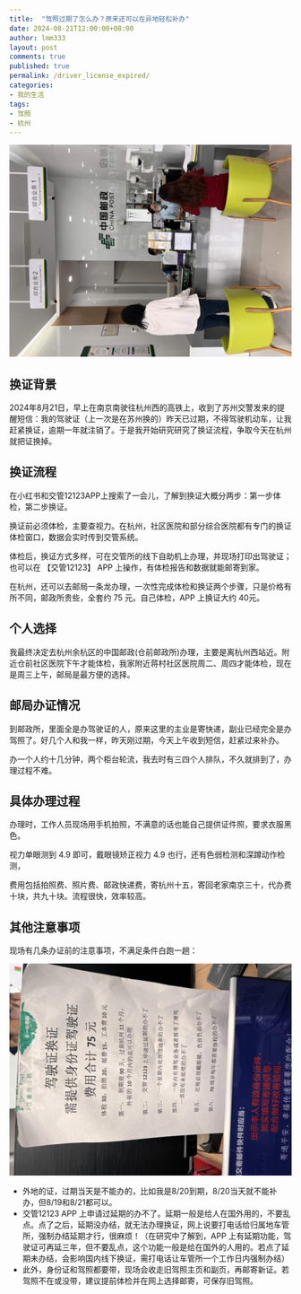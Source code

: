 ```yaml
---
title:  "驾照过期了怎么办？原来还可以在异地轻松补办"
date: 2024-08-21T12:00:00+08:00
author: lmm333
layout: post
comments: true
published: true
permalink: /driver_license_expired/
categories:
- 我的生活
tags:
- 驾照
- 杭州
---
```

![02_post.JPG](../images/2024-08-21-driver_license_expired/02_post.JPG)
## 换证背景
2024年8月21日，早上在南京南驶往杭州西的高铁上，收到了苏州交警发来的提醒短信：我的驾驶证（上一次是在苏州换的）昨天已过期，不得驾驶机动车，让我赶紧换证，逾期一年就注销了。于是我开始研究研究了换证流程，争取今天在杭州就把证换掉。

<!--more-->

## 换证流程
在小红书和交管12123APP上搜索了一会儿，了解到换证大概分两步：第一步体检，第二步换证。

换证前必须体检，主要查视力。在杭州，社区医院和部分综合医院都有专门的换证体检窗口，数据会实时传到交管系统。

体检后，换证方式多样，可在交管所的线下自助机上办理，并现场打印出驾驶证；也可以在 【交管12123】 APP 上操作，有体检报告和数据就能邮寄到家。

在杭州，还可以去邮局一条龙办理，一次性完成体检和换证两个步骤，只是价格有所不同，邮政所贵些，全套约 75 元。自己体检，APP 上换证大约 40元。

## 个人选择
我最终决定去杭州余杭区的中国邮政(仓前邮政所)办理，主要是离杭州西站近。附近仓前社区医院下午才能体检，我家附近蒋村社区医院周二、周四才能体检，现在是周三上午，邮局是最方便的选择。

## 邮局办证情况
到邮政所，里面全是办驾驶证的人，原来这里的主业是寄快递，副业已经完全是办驾照了。好几个人和我一样，昨天刚过期，今天上午收到短信，赶紧过来补办。

办一个人约十几分钟，两个柜台轮流，我去时有三四个人排队，不久就排到了，办理过程不难。

## 具体办理过程
办理时，工作人员现场用手机拍照，不满意的话也能自己提供证件照，要求衣服黑色。 

视力单眼测到 4.9 即可，戴眼镜矫正视力 4.9 也行，还有色弱检测和深蹲动作检测，

费用包括拍照费、照片费、邮政快递费，寄杭州十五，寄回老家南京三十，代办费十块，共九十块。流程很快，效率较高。

## 其他注意事项
现场有几条办证前的注意事项，不满足条件白跑一趟：

![01_info.JPG](../images/2024-08-21-driver_license_expired/01_info.JPG)

- 外地的证，过期当天是不能办的，比如我是8/20到期，8/20当天就不能补办，但8/19和8/21都可以。
- 交管12123 APP 上申请过延期的办不了。延期一般是给人在国外用的，不要乱点。点了之后，延期没办结，就无法办理换证，网上说要打电话给归属地车管所，强制办结延期才行，很麻烦！（在研究中了解到，APP 上有延期功能，驾驶证可再延三年，但不要乱点，这个功能一般是给在国外的人用的。若点了延期未办结，会影响国内线下换证，需打电话让车管所一个工作日内强制办结）
- 此外，身份证和驾照都要带，现场会收走旧驾照主页和副页，再邮寄新证。若驾照不在或没带，建议提前体检并在网上选择邮寄，可保存旧驾照。